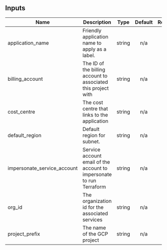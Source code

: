 <!-- BEGINNING OF PRE-COMMIT-TERRAFORM DOCS HOOK -->
## Inputs

| Name | Description | Type | Default | Required |
|------|-------------|:----:|:-----:|:-----:|
| application\_name | Friendly application name to apply as a label. | string | n/a | yes |
| billing\_account | The ID of the billing account to associated this project with | string | n/a | yes |
| cost\_centre | The cost centre that links to the application | string | n/a | yes |
| default\_region | Default region for subnet. | string | n/a | yes |
| impersonate\_service\_account | Service account email of the account to impersonate to run Terraform | string | n/a | yes |
| org\_id | The organization id for the associated services | string | n/a | yes |
| project\_prefix | The name of the GCP project | string | n/a | yes |

<!-- END OF PRE-COMMIT-TERRAFORM DOCS HOOK -->
